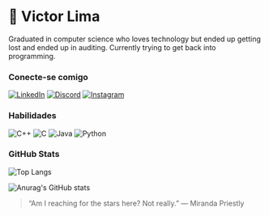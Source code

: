 # 🫣 Victor Lima
Graduated in computer science who loves technology but ended up getting lost and ended up in auditing. Currently trying to get back into programming.

### Conecte-se comigo
[![LinkedIn](https://img.shields.io/badge/LinkedIn-000?style=for-the-badge&logo=linkedin&logoColor=FFF)](https://www.linkedin.com/in/victor-lima-469366157/)
[![Discord](https://img.shields.io/badge/Discord-000?style=for-the-badge&logo=discord&logoColor=FFF)](https://discordapp.com/users/victorlimaaa)
[![Instagram](https://img.shields.io/badge/Instagram-000?style=for-the-badge&logo=instagram&logoColor=FFF)](https://www.instagram.com/vraidor/)

### Habilidades

![C++](https://img.shields.io/badge/C%2B%2B-000?style=for-the-badge&logo=c%2B%2B&logoColor=FFF)
![C](https://img.shields.io/badge/C-000?style=for-the-badge&logo=c&logoColor=FFF)
![Java](https://img.shields.io/badge/Java-000?style=for-the-badge&logo=java&logoColor=FFF)
![Python](https://img.shields.io/badge/Python-000?style=for-the-badge&logo=python&logoColor=FFF)

### GitHub Stats
![Top Langs](https://github-readme-stats.vercel.app/api/top-langs/?username=victorlimaaa&hide_progress=true&hide_title=true)

![Anurag's GitHub stats](https://github-readme-stats.vercel.app/api?username=victorlimaaa&show_icons=true&theme=graywhite&hide_title=true&&hide=stars,contribs)

> “Am I reaching for the stars here? Not really.”
― Miranda Priestly
